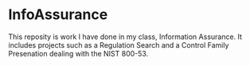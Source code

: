 # InfoAssurance
This reposity is work I have done in my class, Information Assurance. It includes projects such as a Regulation Search and a Control Family Presenation dealing with the NIST 800-53. 

